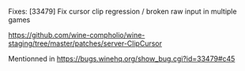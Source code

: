 Fixes: [33479] Fix cursor clip regression / broken raw input in multiple games

https://github.com/wine-compholio/wine-staging/tree/master/patches/server-ClipCursor

Mentionned in
https://bugs.winehq.org/show_bug.cgi?id=33479#c45
